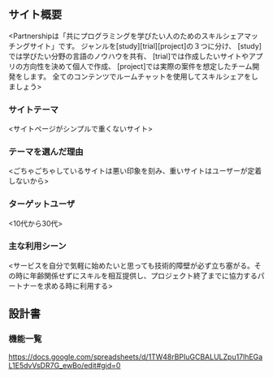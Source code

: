 # <Partnership>

## サイト概要
<Partnershipは「共にプログラミングを学びたい人のためのスキルシェアマッチングサイト」です。
ジャンルを[study][trial][project]の３つに分け、
[study]では学びたい分野の言語のノウハウを共有、
[trial]では作成したいサイトやアプリの方向性を決めて個人で作成、
[project]では実際の案件を想定したチーム開発をします。
全てのコンテンツでルームチャットを使用してスキルシェアをしましょう>

### サイトテーマ
<サイトページがシンプルで重くないサイト>

### テーマを選んだ理由
<ごちゃごちゃしているサイトは悪い印象を刻み、重いサイトはユーザーが定着しないから>

### ターゲットユーザ
<10代から30代>

### 主な利用シーン
<サービスを自分で気軽に始めたいと思っても技術的障壁が必ず立ち塞がる。その時に年齢関係せずにスキルを相互提供し、プロジェクト終了までに協力するパートナーを求める時に利用する>

## 設計書

### 機能一覧
<https://docs.google.com/spreadsheets/d/1TW48rBPIuGCBALULZpu17lhEGaL1E5dvVsDR7G_ewBo/edit#gid=0>

